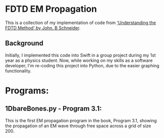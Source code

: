 # FDTD EM Propagation
This is a collection of my implementation of code from ['Understanding the FDTD Method' by John. B Schneider](https://eecs.wsu.edu/~schneidj/ufdtd/).

## Background
Initially, I implemented this code into Swift in a group project during my 1st year as a physics student. Now, while working on my skills as a software developer, I'm re-coding this project into Python, due to the easier graphing functionality.

# Programs:

## 1DbareBones.py - Program 3.1:
This is the first EM propagation program in the book, Program 3.1, showing the propagation of an EM wave through free space across a grid of size 200.